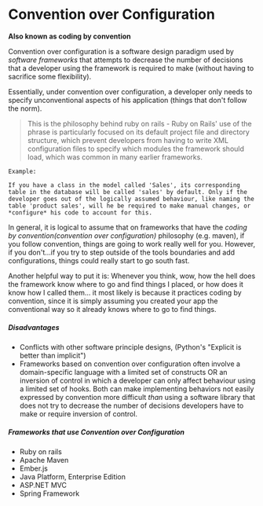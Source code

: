 # Convention over Configuration

**Also known as coding by convention**

Convention over configuration is a software design paradigm used by *software frameworks* that attempts to decrease the number of decisions that a developer using the framework is required to make (without having to sacrifice some flexibility). 

Essentially, under convention over configuration, a developer only needs to specify unconventional aspects of his application (things that don't follow the norm).

>This is the philosophy behind ruby on rails - Ruby on Rails' use of the phrase is particularly focused on its default project file and directory structure, which prevent developers from having to write XML configuration files to specify which modules the framework should load, which was common in many earlier frameworks.

```
Example:

If you have a class in the model called 'Sales', its corresponding table in the database will be called 'sales' by default. Only if the developer goes out of the logically assumed behaviour, like naming the table 'product sales', will he be required to make manual changes, or *configure* his code to account for this.

```

In general, it is logical to assume that on frameworks that have the *coding by convention(convention over configuration)* philosophy (e.g. maven), if you follow convention, things are going to work really well for you. However, if you don't...if you try to step outside of the tools boundaries and add configurations, things could really start to go south fast.

Another helpful way to put it is: Whenever you think, wow, how the hell does the framework know where to go and find things I placed, or how does it know how I called them... it most likely is because it practices coding by convention, since it is simply assuming you created your app the conventional way so it already knows where to go to find things.

##### Disadvantages

* Conflicts with other software principle designs, (Python's "Explicit is better than implicit")
* Frameworks based on convention over configuration often involve a domain-specific language with a limited set of constructs OR an inversion of control in which a developer can only affect behaviour using a limited set of hooks. Both can make implementing behaviors not easily expressed by convention more difficult *than* using a software library that does not try to decrease the number of decisions developers have to make or require inversion of control.


##### Frameworks that use Convention over Configuration

* Ruby on rails
* Apache Maven
* Ember.js
* Java Platform, Enterprise Edition
* ASP.NET MVC
* Spring Framework
